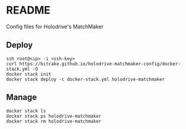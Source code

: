 # README

Config files for Holodrive's MatchMaker

## Deploy
```
ssh root@<ip> -i <ssh-key>
curl https://bitcake.github.io/holodrive-matchmaker-config/docker-stack.yml -O
docker stack init
docker stack deploy -c docker-stack.yml holodrive-matchmaker
```

## Manage
```
docker stack ls
docker stack ps holodrive-matchmaker
docker stack rm holodrive-matchmaker
```
